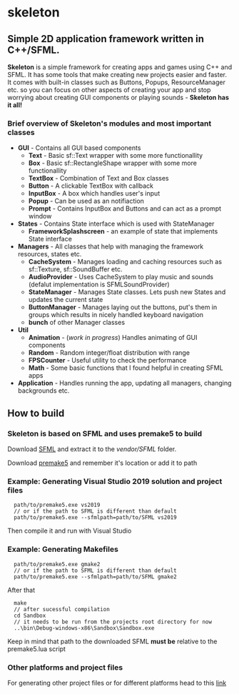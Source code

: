 # skeleton
## Simple 2D application framework written in C++/SFML. 

**Skeleton** is a simple framework for creating apps and games using C++ and SFML. It has some tools that make creating new projects easier and faster. It comes with built-in classes such as Buttons, Popups, ResourceManager etc. so you can focus on other aspects of creating your app and stop worrying about creating GUI components or playing sounds - **Skeleton has it all!**

### Brief overview of Skeleton's modules and most important classes
- **GUI** - Contains all GUI based components
  - **Text** - Basic sf::Text wrapper with some more functionallity
  - **Box** - Basic sf::RectangleShape wrapper with some more functionallity
  - **TextBox** - Combination of Text and Box classes
  - **Button** - A clickable TextBox with callback
  - **InputBox** - A box which handles user's input
  - **Popup** - Can be used as an notifiaction
  - **Prompt** - Contains InputBox and Buttons and can act as a prompt window
- **States** - Contains State interface which is used with StateManager
  - **FrameworkSplashscreen** - an example of state that implements State interface
- **Managers** - All classes that help with managing the framework resources, states etc.
  - **CacheSystem** - Manages loading and caching resources such as sf::Texture, sf::SoundBuffer etc.
  - **AudioProvider** - Uses CacheSystem to play music and sounds (defalut implementation is SFMLSoundProvider)
  - **StateManager** - Manages State classes. Lets push new States and updates the current state
  - **ButtonManager** - Manages laying out the buttons, put's them in groups which results in nicely handled keyboard navigation
  - **bunch** of other Manager classes
- **Util**
  - **Animation** - (*work in progress*) Handles animating of GUI components
  - **Random** - Random integer/float distribution with range
  - **FPSCounter** - Useful utility to check the performance
  - **Math** - Some basic functions that I found helpful in creating SFML apps
- **Application** - Handles running the app, updating all managers, changing backgrounds etc.

## How to build
### Skeleton is based on SFML and uses premake5 to build

Download [SFML](https://www.sfml-dev.org/download/sfml/2.5.1/) and extract it to the *vendor/SFML* folder.

Download [premake5](https://premake.github.io/download.html) and remember it's location or add it to path

### Example: Generating Visual Studio 2019 solution and project files
```
  path/to/premake5.exe vs2019
  // or if the path to SFML is different than default
  path/to/premake5.exe --sfmlpath=path/to/SFML vs2019
```
Then compile it and run with Visual Studio

### Example: Generating Makefiles
```
  path/to/premake5.exe gmake2
  // or if the path to SFML is different than default
  path/to/premake5.exe --sfmlpath=path/to/SFML gmake2
```

After that
```
  make
  // after sucessful compilation
  cd Sandbox
  // it needs to be run from the projects root directory for now
  ..\bin\Debug-windows-x86\Sandbox\Sandbox.exe
```

Keep in mind that path to the downloaded SFML **must be** relative to the premake5.lua script

### Other platforms and project files
For generating other project files or for different platforms head to this [link](https://github.com/premake/premake-core/wiki/Using-Premake)
